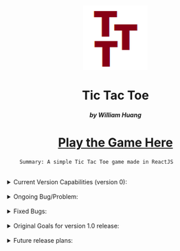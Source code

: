 <p align="center">
<img width="150" height="150" src="/public/logo.png">
</p>

<h1 align="center"> Tic Tac Toe </h1>

<h5 align="center"> by William Huang </h5>

<h1 align="center" ><a href="https://whuang602.github.io/Tic-Tac-Toe/">Play the Game Here</a> </h1>


        Summary: A simple Tic Tac Toe game made in ReactJS

<br/>

<details>
<summary>Current Version Capabilities (version 0):</summary>

- Well functioning Local 1 v 1

- Ability to change player names in Options menu

- Ability to change which player/symbol starts playing first 

- Three functional states of game progress: ongoing, win, and stalemate

- Colorful game board

</details>

<br/>

<details>
<summary>Ongoing Bug/Problem:</summary>

- On deployed version, the Save button in Options is misaligned

</details>

<br/>

<details>
<summary>Fixed Bugs:</summary>

- stalemate state breaks the rendering

- no pause/delay after winning move, user cannot see how the game was won/lost

- make the winning 3 symbols more visible

- once a player win and presses the quit button immediately, the game goes to menu screen then to winning page

</details>

<br/>

<details>
<summary>Original Goals for version 1.0 release:</summary>

- Functional local 1 v 1

- enhance ability to change player names and UI

- option to change which symbol goes first (X vs O)

- option to restart on game page 

- update all status results (win/stalemate)


</details>

<br/>

<details>
<summary>Future release plans:</summary>

- More dynamic board structure to allow for more complex games (4x4, 5x5, etc)

- Option for user to change the color of the game(including the symbols) in options

- Ability to keep track of wins for both players

- Accessbility Options(Black and white)

- Animated (or still image) celebration on Win page

- Working AI to play against

- Dynamic UI that will work on any resolution

</details>

